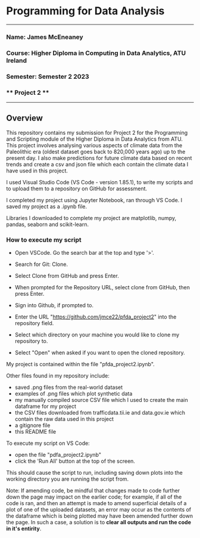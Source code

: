 # Programming for Data Analysis #

---

### **Name: James McEneaney**
### **Course: Higher Diploma in Computing in Data Analytics, ATU Ireland**
### **Semester: Semester 2 2023**
### ** Project 2 **

---

## Overview ##

This repository contains my submission for Project 2 for the Programming and Scripting module of the Higher Diploma in Data Analytics from ATU. This project involves analysing various aspects of climate data from the Paleolithic era (oldest dataset goes back to 820,000 years ago) up to the present day. I also make predictions for future climate data based on recent trends and create a csv and json file which each contain the climate data I have used in this project.

I used Visual Studio Code (VS Code - version 1.85.1), to write my scripts and to upload them to a repository on GitHub for assessment.

I completed my project using Jupyter Notebook, ran through VS Code. I saved my project as a .ipynb file.

Libraries I downloaded to complete my project are matplotlib, numpy, pandas, seaborn and scikit-learn.


### How to execute my script ###

- Open VSCode. Go the search bar at the top and type '>'. 

- Search for Git: Clone.

- Select Clone from GitHub and press Enter.

- When prompted for the Repository URL, select clone from GitHub, then press Enter.

- Sign into Github, if prompted to.

- Enter the URL "https://github.com/jmce22/pfda_project2" into the repository field.

- Select which directory on your machine you would like to clone my repository to.

- Select "Open" when asked if you want to open the cloned repository.


My project is contained within the file "pfda_project2.ipynb". 

Other files found in my repository include:
- saved .png files from the real-world dataset
- examples of .png files which plot synthetic data
- my manually compiled source CSV file which I used to create the main dataframe for my project
- the CSV files downloaded from trafficdata.tii.ie and data.gov.ie which contain the raw data used in this project
- a gitignore file
- this README file

To execute my script on VS Code:
- open the file "pdfa_project2.ipynb" 
- click the 'Run All' button at the top of the screen.

This should cause the script to run, including saving down plots into the working directory you are running the script from.

Note: If amending code, be mindful that changes made to code further down the page may impact on the earlier code; for example, if all of the code is ran, and then an attempt is made to amend superficial details of a plot of one of the uploaded datasets, an error may occur as the contents of the dataframe which is being plotted may have been amended further down the page. In such a case, a solution is to **clear all outputs and run the code in it's entirity**.

